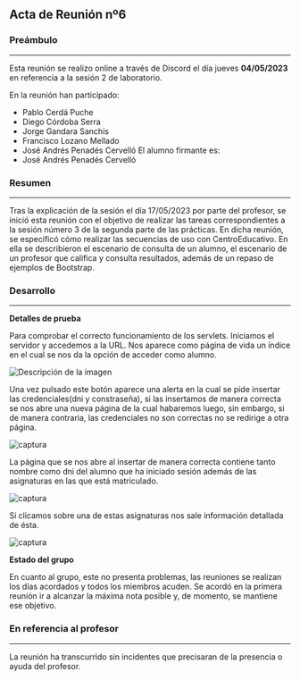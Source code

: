 ## Acta de Reunión nº6

### Preámbulo
----
Esta reunión se realizo online a través de Discord el día jueves **04/05/2023** en referencia a la sesión 2 de laboratorio.

En la reunión han participado:
- Pablo Cerdá Puche
- Diego Córdoba Serra
- Jorge Gandara Sanchis
- Francisco Lozano Mellado
- José Andrés Penadés Cervelló
El alumno firmante es:
- José Andrés Penadés Cervelló

### Resumen
---
Tras la explicación de la sesión el día 17/05/2023 por parte del profesor, se inició esta reunión con el objetivo de realizar las tareas correspondientes a la sesión número 3 de la segunda parte de las prácticas. En dicha reunión, se especificó cómo realizar las secuencias de uso con CentroEducativo. En ella se describieron el escenario de consulta de un alumno, el escenario de un profesor que califica y consulta resultados, además de un repaso de ejemplos de Bootstrap.  

### Desarrollo
---

**Detalles de prueba**

Para comprobar el correcto funcionamiento de los servlets. Iniciamos el servidor y accedemos a la URL. Nos aparece como página de vida un índice en el cual se nos da la opción de acceder como alumno.

<image src="https://personales.alumno.upv.es/pcerpuc/dew5/image.png" alt="Descripción de la imagen">
  
Una vez pulsado este botón aparece una alerta en la cual se pide insertar las credenciales(dni y constraseña), si las insertamos de manera correcta se nos abre una nueva página de la cual habaremos luego, sin embargo, si de manera contraria, las credenciales no son correctas no se redirige a otra página. 

![captura](https://personales.alumno.upv.es/pcerpuc/dew5/image1.png)

La página que se nos abre al insertar de manera correcta contiene tanto nombre como dni del alumno que ha iniciado sesión además de las asignaturas en las que está matriculado. 

![captura](https://personales.alumno.upv.es/pcerpuc/dew5/image2.png)

Si clicamos sobre una de estas asignaturas nos sale información detallada de ésta.

![captura](https://personales.alumno.upv.es/pcerpuc/dew5/image3.png)

**Estado del grupo**

En cuanto al grupo, este no presenta problemas, las reuniones se realizan los días acordados y todos los miembros acuden. Se acordó en la primera reunión ir a alcanzar la máxima nota posible y, de momento, se mantiene ese objetivo. 

### En referencia al profesor
---
La reunión ha transcurrido sin incidentes que precisaran de la presencia o ayuda del profesor.

